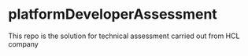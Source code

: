# platformDeveloperAssessment
This repo is the solution for technical assessment carried out from HCL company
